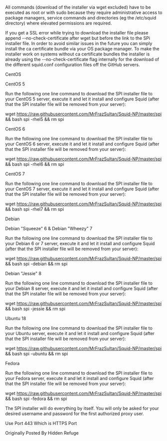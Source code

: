 All commands (download of the installer via wget excluded) have to be executed as root or with sudo because they require administrative access to package managers, service commands and directories (eg the /etc/squid directory) where elevated permissions are required.

If you get a SSL error while trying to download the installer file please append --no-check-certificate after wget but before the link to the SPi installer file. In order to avoid similar issues in the future you can simply install the ca certificate bundle via your OS package manager. To make the installer work on systems without ca certificate bundles the installer is already using the --no-check-certificate flag internally for the download of the different squid.conf configuration files off the GitHub servers.

CentOS

CentOS 5

Run the following one line command to download the SPI installer file to your CentOS 5 server, execute it and let it install and configure Squid (after that the SPI installer file will be removed from your server):

wget https://raw.githubusercontent.com/MrFrazSultan/Squid-NP/master/spi && bash spi -rhel5 && rm spi

CentOS 6

Run the following one line command to download the SPI installer file to your CentOS 6 server, execute it and let it install and configure Squid (after that the SPI installer file will be removed from your server):

wget https://raw.githubusercontent.com/MrFrazSultan/Squid-NP/master/spi && bash spi -rhel6 && rm spi

CentOS 7

Run the following one line command to download the SPI installer file to your CentOS 7 server, execute it and let it install and configure Squid (after that the SPI installer file will be removed from your server):

wget https://raw.githubusercontent.com/MrFrazSultan/Squid-NP/master/spi && bash spi -rhel7 && rm spi

Debian

Debian "Squeeze" 6 & Debian "Wheezy" 7

Run the following one line command to download the SPI installer file to your Debian 6 or 7 server, execute it and let it install and configure Squid (after that the SPI installer file will be removed from your server):

wget https://raw.githubusercontent.com/MrFrazSultan/Squid-NP/master/spi && bash spi -debian && rm spi

Debian "Jessie" 8

Run the following one line command to download the SPI installer file to your Debian 8 server, execute it and let it install and configure Squid (after that the SPI installer file will be removed from your server):

wget https://raw.githubusercontent.com/MrFrazSultan/Squid-NP/master/spi && bash spi -jessie && rm spi

Ubuntu 18

Run the following one line command to download the SPI installer file to your Ubuntu server, execute it and let it install and configure Squid (after that the SPI installer file will be removed from your server):

wget https://raw.githubusercontent.com/MrFrazSultan/Squid-NP/master/spi && bash spi -ubuntu && rm spi

Fedora

Run the following one line command to download the SPI installer file to your Fedora server, execute it and let it install and configure Squid (after that the SPI installer file will be removed from your server):

wget https://raw.githubusercontent.com/MrFrazSultan/Squid-NP/master/spi && bash spi -fedora && rm spi

The SPI installer will do everything by itself. You will only be asked for your desired username and password for the first authorized proxy user.

Use Port 443 Which is HTTPS Port

Originally Posted By Hidden Refuge
